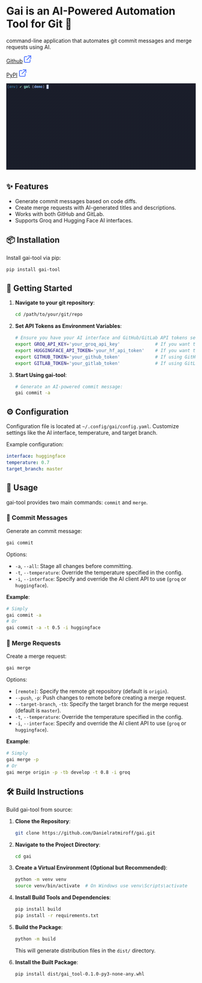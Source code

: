 [category]: <> (side projects)
[date]: <> (2024/11/03)
[title]: <> (Gai - AI for Git)
[color]: <> (green)


# Gai is an AI-Powered Automation Tool for Git 🚀

command-line application that automates git commit messages and merge requests using AI. 


[Github](https://github.com/Danielratmiroff/gai) ![Github](https://raw.githubusercontent.com/Danielratmiroff/myblog/master/images/linkicon.svg)

[PyPI](https://pypi.org/project/gai-tool/) ![PyPI](https://raw.githubusercontent.com/Danielratmiroff/myblog/master/images/linkicon.svg)

![Demo](/images/gai/video_demo.gif)

## ✨ Features

-  Generate commit messages based on code diffs.
-  Create merge requests with AI-generated titles and descriptions.
-  Works with both GitHub and GitLab.
-  Supports Groq and Hugging Face AI interfaces.

## 📦 Installation

Install gai-tool via pip:

```bash
pip install gai-tool
```

## 🚀 Getting Started

1. **Navigate to your git repository**:

   ```bash
   cd /path/to/your/git/repo
   ```

2. **Set API Tokens as Environment Variables**:

   ```bash
   # Ensure you have your AI interface and GitHub/GitLab API tokens set:
   export GROQ_API_KEY='your_groq_api_key'             # If you want to use Groq's API
   export HUGGINGFACE_API_TOKEN='your_hf_api_token'    # If you want to use Hugging Face's API
   export GITHUB_TOKEN='your_github_token'             # If using GitHub
   export GITLAB_TOKEN='your_gitlab_token'             # If using GitLab
   ```
3. **Start Using gai-tool**:

   ```bash
   # Generate an AI-powered commit message:
   gai commit -a
   ```

## ⚙️ Configuration

Configuration file is located at `~/.config/gai/config.yaml`. Customize settings like the AI interface, temperature, and target branch.

Example configuration:

```yaml
interface: huggingface
temperature: 0.7
target_branch: master
```

## 📖 Usage

gai-tool provides two main commands: `commit` and `merge`.

### 📝 Commit Messages

Generate an commit message:

```bash
gai commit
```

Options:

- `-a`, `--all`: Stage all changes before committing.
- `-t`, `--temperature`: Override the temperature specified in the config.
- `-i`, `--interface`: Specify and override the AI client API to use (`groq` or `huggingface`).

**Example**:
```bash
# Simply
gai commit -a
# Or
gai commit -a -t 0.5 -i huggingface
```

### 🔀 Merge Requests

Create a merge request:

```bash
gai merge
```

Options:

- `[remote]`: Specify the remote git repository (default is `origin`).
- `--push`, `-p`: Push changes to remote before creating a merge request.
- `--target-branch`, `-tb`: Specify the target branch for the merge request (default is `master`).
- `-t`, `--temperature`: Override the temperature specified in the config.
- `-i`, `--interface`: Specify and override the AI client API to use (`groq` or `huggingface`).

**Example**:
```bash
# Simply
gai merge -p
# Or
gai merge origin -p -tb develop -t 0.8 -i groq
```

## 🛠 Build Instructions

Build gai-tool from source:

1. **Clone the Repository**:

   ```bash
   git clone https://github.com/Danielratmiroff/gai.git
   ```

2. **Navigate to the Project Directory**:

   ```bash
   cd gai
   ```

3. **Create a Virtual Environment (Optional but Recommended)**:

   ```bash
   python -m venv venv
   source venv/bin/activate  # On Windows use venv\Scripts\activate
   ```

4. **Install Build Tools and Dependencies**:

   ```bash
   pip install build
   pip install -r requirements.txt
   ```

5. **Build the Package**:

   ```bash
   python -m build
   ```

   This will generate distribution files in the `dist/` directory.

6. **Install the Built Package**:

   ```bash
   pip install dist/gai_tool-0.1.0-py3-none-any.whl
   ```
